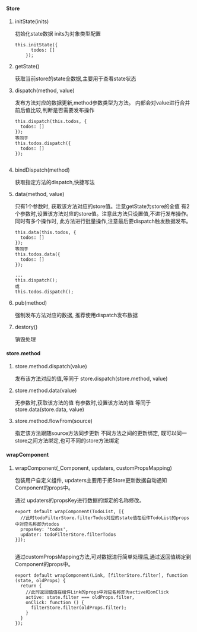 
#### Store
 
1. initState(inits) 

    初始化state数据 inits为对象类型配置

    ```
    this.initState({
          todos: []
        });
    ``` 

2. getState() 

    获取当前store的state全数据,主要用于查看state状态

3. dispatch(method, value)
    
    发布方法对应的数据更新,method参数类型为方法。
    内部会对value进行合并前后值比较,判断是否需要发布操作
    
    ```
    this.dispatch(this.todos, {
      todos: []
    });
    等同于
    this.todos.dispatch({
      todos: []
    });
        
    ``` 
  
4. bindDispatch(method)
    
    获取指定方法的dispatch,快捷写法
    
5. data(method, value)

   只有1个参数时, 获取该方法对应的store值。注意getState为store的全值
   有2个参数时,设置该方法对应的store值。注意此方法只设置值,不进行发布操作。
   同时有多个操作时, 此方法进行批量操作,注意最后要dispatch触发数据发布。

    ```
    this.data(this.todos, {
      todos: []
    });
    等同于
    this.todos.data({
      todos: []
    });
    
    ...
    this.dispatch();
    或
    this.todos.dispatch();        
    ``` 
  
6. pub(method)
    
   强制发布方法对应的数据, 推荐使用dispatch发布数据
   
7. destory()
       
   销毁处理
  
    
#### store.method

1. store.method.dispatch(value)
    
    发布该方法对应的值,等同于 store.dispatch(store.method, value)
    
2. store.method.data(value)
    
   无参数时,获取该方法的值
   有参数时,设置该方法的值
   等同于 store.data(store.data, value)
  
3. store.method.flowFrom(source)
   
   指定该方法跟随source方法同步更新
   不同方法之间的更新绑定,
   既可以同一store之间方法绑定,也可不同的store方法绑定
   
#### wrapComponent

1. wrapComponent(_Component, updaters, customPropsMapping)
    
   包装用户自定义组件, updaters主要用于把Store更新数据自动通知Component的props中。
   
   通过 updaters的propsKey进行数据的绑定的名称修改。
   
    ```
    export default wrapComponent(TodoList, [{
      //此时todoFilterStore.filterTodos对应的state值在组件TodoList的props中对应名称即为todos
      propsKey: 'todos',
      updater: todoFilterStore.filterTodos
    }]);
        
    ``` 
    
    
    通过customPropsMapping方法,可对数据进行简单处理后,通过返回值绑定到Component的props中。
  
    ```
    export default wrapComponent(Link, [filterStore.filter], function (state, oldProps) {
      return {
        //此时返回值值在组件Link的props中对应名称即为active和onClick
        active: state.filter === oldProps.filter,
        onClick: function () {
          filterStore.filter(oldProps.filter);
        }
      }
    });
        
    ``` 
      

